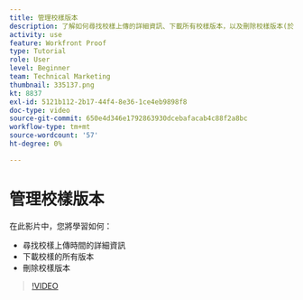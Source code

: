 ```yaml
---
title: 管理校樣版本
description: 了解如何尋找校樣上傳的詳細資訊、下載所有校樣版本，以及刪除校樣版本(於 [!DNL  Workfront].
activity: use
feature: Workfront Proof
type: Tutorial
role: User
level: Beginner
team: Technical Marketing
thumbnail: 335137.png
kt: 8837
exl-id: 5121b112-2b17-44f4-8e36-1ce4eb9898f8
doc-type: video
source-git-commit: 650e4d346e1792863930dcebafacab4c88f2a8bc
workflow-type: tm+mt
source-wordcount: '57'
ht-degree: 0%

---
```


# 管理校樣版本

在此影片中，您將學習如何：

* 尋找校樣上傳時間的詳細資訊
* 下載校樣的所有版本
* 刪除校樣版本

>[!VIDEO](https://video.tv.adobe.com/v/335137/?quality=12&learn=on)

<!--
## Learn more
* Manage proof versions
* Remove or archive a proof
* Summary for documents overview
-->
